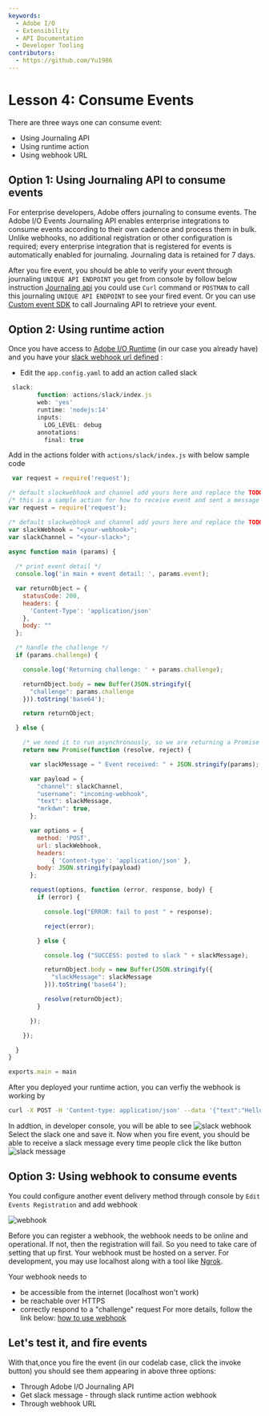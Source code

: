 ```yaml
---
keywords:
  - Adobe I/O
  - Extensibility
  - API Documentation
  - Developer Tooling
contributors:
  - https://github.com/Yu1986
---
```


# Lesson 4: Consume Events

There are three ways one can consume event:
* Using Journaling API 
* Using runtime action 
* Using webhook URL


## Option 1: Using Journaling API to consume events 
For enterprise developers, Adobe offers journaling to consume events. The Adobe I/O Events Journaling API enables enterprise integrations to consume events according to their own cadence and process them in bulk. Unlike webhooks, no additional registration or other configuration is required; every enterprise integration that is registered for events is automatically enabled for journaling. Journaling data is retained for 7 days. 

After you fire event, you should be able to verify your event through journaling `UNIQUE API ENDPOINT` you get from console by follow below instruction
[Journaling api](/events/docs/guides/api/journaling_api/)
you could use `Curl` command or `POSTMAN` to call this journaling `UNIQUE API ENDPOINT` to see your fired event.
Or you can use [Custom event SDK](https://github.com/adobe/aio-lib-events/) to call Journaling API to retrieve your event.


## Option 2: Using runtime action
Once you have access to [Adobe I/O Runtime](/apis/experienceplatform/runtime.html) (in our case you already have) and you have your [slack webhook url defined](https://api.slack.com/incoming-webhooks) :
* Edit the `app.config.yaml` to add an action called slack 
```javascript
 slack:
        function: actions/slack/index.js
        web: 'yes'
        runtime: 'nodejs:14'
        inputs:
          LOG_LEVEL: debug
        annotations:
          final: true
```
Add in the actions folder with `actions/slack/index.js` with below sample code

```javascript
 var request = require('request');

/* default slackwebhook and channel add yours here and replace the TODO below */
/* this is a sample action for how to receive event and sent a message to slack */
var request = require('request');

/* default slackwebhook and channel add yours here and replace the TODO below */
var slackWebhook = "<your-webhook>";
var slackChannel = "<your-slack>";

async function main (params) {
  
  /* print event detail */
  console.log('in main + event detail: ', params.event);

  var returnObject = {
    statusCode: 200,
    headers: {
      'Content-Type': 'application/json'
    },
    body: ""
  };

  /* handle the challenge */
  if (params.challenge) {

    console.log('Returning challenge: ' + params.challenge);

    returnObject.body = new Buffer(JSON.stringify({
      "challenge": params.challenge
    })).toString('base64');

    return returnObject;

  } else {

    /* we need it to run asynchronously, so we are returning a Promise */
    return new Promise(function (resolve, reject) {

      var slackMessage = " Event received: " + JSON.stringify(params);

      var payload = {
        "channel": slackChannel,
        "username": "incoming-webhook",
        "text": slackMessage,
        "mrkdwn": true,
      };

      var options = {
        method: 'POST',
        url: slackWebhook,
        headers:
            { 'Content-type': 'application/json' },
        body: JSON.stringify(payload)
      };

      request(options, function (error, response, body) {
        if (error) {

          console.log("ERROR: fail to post " + response);

          reject(error);

        } else {

          console.log ("SUCCESS: posted to slack " + slackMessage);

          returnObject.body = new Buffer(JSON.stringify({
            "slackMessage": slackMessage
          })).toString('base64');

          resolve(returnObject);
        }

      });

    });

  }
}

exports.main = main
```
After you deployed your runtime action, you can verfiy the webhook is working by 
```bash
curl -X POST -H 'Content-type: application/json' --data '{"text":"Hello, World!"}' https://<your-namespace>.adobeio-static.net/api/v1/web/event-demo-0.0.1/slack
```
In addtion, in developer console, you will be able to see ![slack webhook](assets/slack-webhook.png)
Select the slack one and save it. Now when you fire event, you should be able to receive a slack message every time people click the like button 
![slack message](assets/slack-message.png)

## Option 3: Using webhook to consume events 
You could configure another event delivery method through console by `Edit Events Registration` and add webhook 

![webhook](assets/webhook.png)

Before you can register a webhook, the webhook needs to be online and operational. If not, then the registration will fail. So you need to take care of setting that up first. Your webhook must be hosted on a server. For development, you may use localhost along with a tool like [Ngrok](https://ngrok.com/).

Your webhook needs to
-   be accessible from the internet (localhost won't work)
-   be reachable over HTTPS
-   correctly respond to a "challenge" request
For more details, follow the link below: 
[how to use webhook](/events/docs/guides/)

## Let's test it, and fire events
With that,once you fire the event (in our codelab case, click the invoke button) you should see them appearing in above three options:
- Through Adobe I/O Journaling API 
- Get slack message - through slack runtime action webhook
- Through webhook URL


